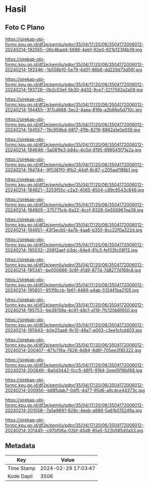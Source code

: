 # Hasil

## Foto C Plano

https://sirekap-obj-formc.kpu.go.id/df2e/pemilu/pdpr/35/04/17/20/06/3504172006012-20240214-192555--06c4bad4-5686-4eb1-92e0-921b123f4b39.jpg

https://sirekap-obj-formc.kpu.go.id/df2e/pemilu/pdpr/35/04/17/20/06/3504172006012-20240214-193346--1b556b10-5e79-4d01-86b6-dd229d73d56f.jpg

https://sirekap-obj-formc.kpu.go.id/df2e/pemilu/pdpr/35/04/17/20/06/3504172006012-20240214-193728--0b2c03ef-5b30-4d32-9ce7-2217562a2a59.jpg

https://sirekap-obj-formc.kpu.go.id/df2e/pemilu/pdpr/35/04/17/20/06/3504172006012-20240214-194455--3f7cd668-3ec2-4aea-816b-a2b86e5d710c.jpg

https://sirekap-obj-formc.kpu.go.id/df2e/pemilu/pdpr/35/04/17/20/06/3504172006012-20240214-194557--19c959bd-6817-41fb-8219-8862a1e0e939.jpg

https://sirekap-obj-formc.kpu.go.id/df2e/pemilu/pdpr/35/04/17/20/06/3504172006012-20240214-194646--5a081fe3-b84c-4c0d-9195-896545f71e2a.jpg

https://sirekap-obj-formc.kpu.go.id/df2e/pemilu/pdpr/35/04/17/20/06/3504172006012-20240214-194744--9f5381f0-9fb2-44df-8c87-c205aaf186b1.jpg

https://sirekap-obj-formc.kpu.go.id/df2e/pemilu/pdpr/35/04/17/20/06/3504172006012-20240214-194821--3253f55c-c2a3-4065-8504-c89c9543c849.jpg

https://sirekap-obj-formc.kpu.go.id/df2e/pemilu/pdpr/35/04/17/20/06/3504172006012-20240214-194905--375775cb-6a22-4ccf-9328-0e556967ea38.jpg

https://sirekap-obj-formc.kpu.go.id/df2e/pemilu/pdpr/35/04/17/20/06/3504172006012-20240214-194951--43f3ecb5-4a7b-4aa8-b355-8cc22f0a322d.jpg

https://sirekap-obj-formc.kpu.go.id/df2e/pemilu/pdpr/35/04/17/20/06/3504172006012-20240214-195032--208f2aef-b3dc-44e4-81c3-fef03fc09f12.jpg

https://sirekap-obj-formc.kpu.go.id/df2e/pemilu/pdpr/35/04/17/20/06/3504172006012-20240214-195341--be000686-3c6f-41d9-877d-7d8277d169c8.jpg

https://sirekap-obj-formc.kpu.go.id/df2e/pemilu/pdpr/35/04/17/20/06/3504172006012-20240214-195601--951f6ccb-1b61-4489-a4ab-512441ba2105.jpg

https://sirekap-obj-formc.kpu.go.id/df2e/pemilu/pdpr/35/04/17/20/06/3504172006012-20240214-195753--bb38159a-4c91-48c1-a119-7fc120b6f650.jpg

https://sirekap-obj-formc.kpu.go.id/df2e/pemilu/pdpr/35/04/17/20/06/3504172006012-20240214-195943--b0e25aa8-9c10-48a7-a003-c3ee1cfcd403.jpg

https://sirekap-obj-formc.kpu.go.id/df2e/pemilu/pdpr/35/04/17/20/06/3504172006012-20240214-200407--871c119a-7626-4d84-9d6f-705ee3f85322.jpg

https://sirekap-obj-formc.kpu.go.id/df2e/pemilu/pdpr/35/04/17/20/06/3504172006012-20240214-200849--8a0d3442-0cc5-46f5-9184-2eed5f16b168.jpg

https://sirekap-obj-formc.kpu.go.id/df2e/pemilu/pdpr/35/04/17/20/06/3504172006012-20240214-200950--b885dab7-0df5-4d77-95d6-a9cdce44373c.jpg

https://sirekap-obj-formc.kpu.go.id/df2e/pemilu/pdpr/35/04/17/20/06/3504172006012-20240214-201058--7a5e9691-929c-4eeb-a986-5a61b515249a.jpg

https://sirekap-obj-formc.kpu.go.id/df2e/pemilu/pdpr/35/04/17/20/06/3504172006012-20240214-201445--c97bf06a-02bf-45d8-85e5-522b585d0a53.jpg


## Metadata

| Key        | Value               |
| ---------- | ------------------- |
| Time Stamp | 2024-02-29 17:03:47 |
| Kode Dapil | 3506                |



